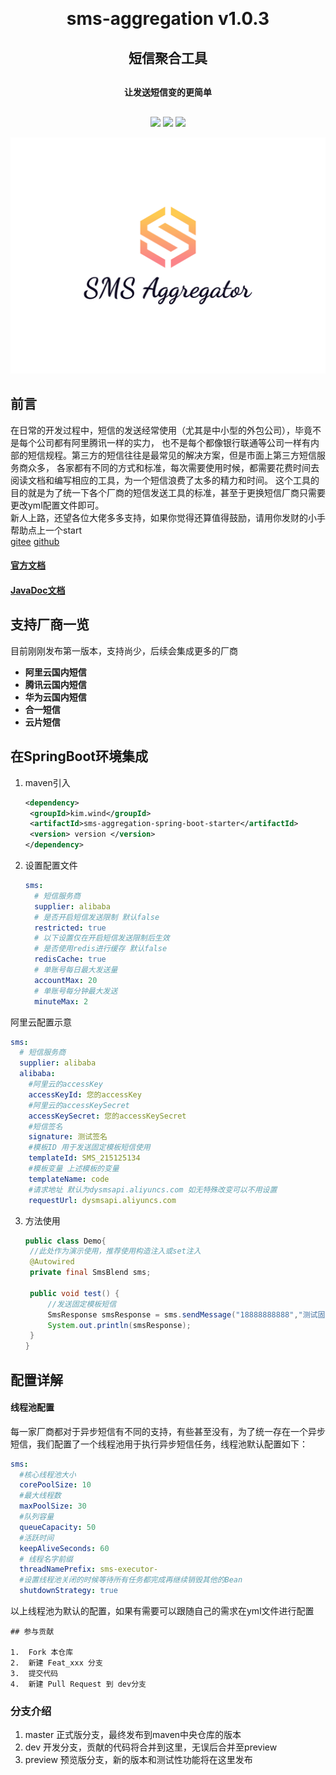 <h1 align="center" style="margin: 30px 0 30px; font-weight: bold;">sms-aggregation v1.0.3</h1>
<h2 align="center" style="margin: 30px 0 30px; font-weight: bold;">短信聚合工具</h2>
<h4 align="center" style="margin: 30px 0 30px; font-weight: bold;">让发送短信变的更简单</h4>
<p align="center">
<a href="https://gitee.com/the-wind-is-like-a-song/sms_aggregation/stargazers"><img src="https://gitee.com/the-wind-is-like-a-song/sms_aggregation/badge/star.svg?theme=gvp"></a>
<a href="https://gitee.com/the-wind-is-like-a-song/sms_aggregation/master/LICENSE"><img src="https://img.shields.io/badge/license-Apache--2.0-green"></a>
<a href="https://gitee.com/the-wind-is-like-a-song/sms_aggregation"><img src="https://img.shields.io/badge/version-v1.0.3-blue"></a>
</p>
<img src="/public/logo.png">

## 前言

在日常的开发过程中，短信的发送经常使用（尤其是中小型的外包公司），毕竟不是每个公司都有阿里腾讯一样的实力，
也不是每个都像银行联通等公司一样有内部的短信规程。第三方的短信往往是最常见的解决方案，但是市面上第三方短信服务商众多，
各家都有不同的方式和标准，每次需要使用时候，都需要花费时间去阅读文档和编写相应的工具，为一个短信浪费了太多的精力和时间。
这个工具的目的就是为了统一下各个厂商的短信发送工具的标准，甚至于更换短信厂商只需要更改yml配置文件即可。  
新人上路，还望各位大佬多多支持，如果你觉得还算值得鼓励，请用你发财的小手帮助点上一个start  
[gitee](https://gitee.com/the-wind-is-like-a-song/sms_aggregation)
[github](https://github.com/fengruge/sms_aggregation)

#### [官方文档](http://wind.kim)
#### [JavaDoc文档](https://apidoc.gitee.com/the-wind-is-like-a-song/sms_aggregation)

## 支持厂商一览

目前刚刚发布第一版本，支持尚少，后续会集成更多的厂商

- **阿里云国内短信**
- **腾讯云国内短信**
- **华为云国内短信**
- **合一短信**
- **云片短信**

## 在SpringBoot环境集成

1. maven引入
   
   ```xml
   <dependency>
    <groupId>kim.wind</groupId>
    <artifactId>sms-aggregation-spring-boot-starter</artifactId>
    <version> version </version>
   </dependency>
   ```
2. 设置配置文件
   
   ```yaml
   sms:
     # 短信服务商 
     supplier: alibaba
     # 是否开启短信发送限制 默认false
     restricted: true
     # 以下设置仅在开启短信发送限制后生效
     # 是否使用redis进行缓存 默认false
     redisCache: true
     # 单账号每日最大发送量
     accountMax: 20
     # 单账号每分钟最大发送
     minuteMax: 2
   ```

阿里云配置示意
```yaml
sms:
  # 短信服务商
  supplier: alibaba
  alibaba:
    #阿里云的accessKey
    accessKeyId: 您的accessKey
    #阿里云的accessKeySecret
    accessKeySecret: 您的accessKeySecret
    #短信签名
    signature: 测试签名
    #模板ID 用于发送固定模板短信使用
    templateId: SMS_215125134
    #模板变量 上述模板的变量
    templateName: code
    #请求地址 默认为dysmsapi.aliyuncs.com 如无特殊改变可以不用设置
    requestUrl: dysmsapi.aliyuncs.com
```

3. 方法使用
   
   ```java
   public class Demo{
    //此处作为演示使用，推荐使用构造注入或set注入
    @Autowired
    private final SmsBlend sms;
   
    public void test() {
        //发送固定模板短信
        SmsResponse smsResponse = sms.sendMessage("18888888888","测试固定模板短信");
        System.out.println(smsResponse);
    }
   }
   ```


## 配置详解

#### 线程池配置

每一家厂商都对于异步短信有不同的支持，有些甚至没有，为了统一存在一个异步短信，我们配置了一个线程池用于执行异步短信任务，线程池默认配置如下：  

```yaml
sms:
  #核心线程池大小
  corePoolSize: 10
  #最大线程数
  maxPoolSize: 30
  #队列容量
  queueCapacity: 50
  #活跃时间
  keepAliveSeconds: 60
  # 线程名字前缀
  threadNamePrefix: sms-executor-
  #设置线程池关闭的时候等待所有任务都完成再继续销毁其他的Bean
  shutdownStrategy: true
```

以上线程池为默认的配置，如果有需要可以跟随自己的需求在yml文件进行配置

```
## 参与贡献

1.  Fork 本仓库
2.  新建 Feat_xxx 分支
3.  提交代码
4.  新建 Pull Request 到 dev分支
```
### 分支介绍
1. master 正式版分支，最终发布到maven中央仓库的版本
2. dev 开发分支，贡献的代码将合并到这里，无误后合并至preview
3. preview 预览版分支，新的版本和测试性功能将在这里发布
